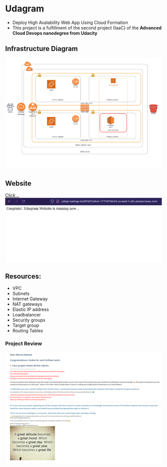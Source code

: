 # Udagram
* Deploy High Avalability Web App Using Cloud Formation
* This project is a fulfillment of the second project (IaaC) of the **Advanced Cloud Devops nanodegree from Udacity**
## Infrastructure Diagram
![Alt text](https://github.com/menna15/Udagram/blob/main/infrastructure%20diagram.png?raw=true "Title")

## Website
[Click ..](http://Udagr-WebAp-MVKFHBF2A9UH-1775978649.us-east-1.elb.amazonaws.com)
![This is image](https://github.com/menna15/Udagram/blob/main/screenshots/Screenshot%20from%202022-09-22%2018-36-11.png)



## Resources:
- VPC
- Subnets
- Internet Gateway
- NAT gateways
- Elastic IP address
- Loadbalancer
- Security groups
- Target group
- Routing Tables

### Project Review
![Alt text](https://github.com/menna15/Udagram/blob/main/screenshots/Screenshot%20from%202022-09-22%2018-33-54.png?raw=true "Title")



